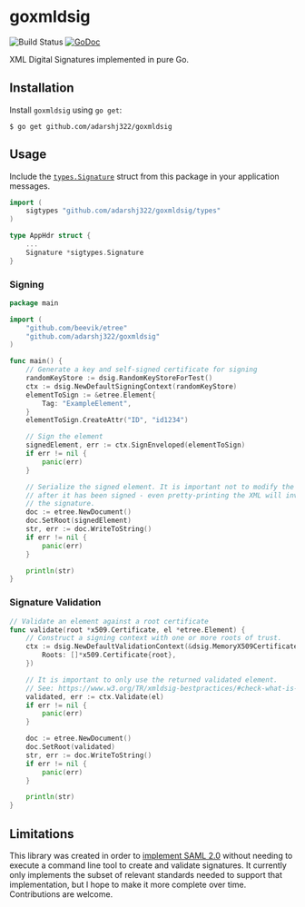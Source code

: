 # goxmldsig

![Build Status](https://github.com/adarshj322/goxmldsig/actions/workflows/test.yml/badge.svg?branch=main)
[![GoDoc](https://godoc.org/github.com/adarshj322/goxmldsig?status.svg)](https://godoc.org/github.com/adarshj322/goxmldsig)

XML Digital Signatures implemented in pure Go.

## Installation

Install `goxmldsig` using `go get`:

```
$ go get github.com/adarshj322/goxmldsig
```

## Usage

Include the [`types.Signature`](https://pkg.go.dev/github.com/adarshj322/goxmldsig/types#Signature) struct from this package in your application messages.

```go
import (
    sigtypes "github.com/adarshj322/goxmldsig/types"
)

type AppHdr struct {
    ...
    Signature *sigtypes.Signature
}
```

### Signing

```go
package main

import (
    "github.com/beevik/etree"
    "github.com/adarshj322/goxmldsig"
)

func main() {
    // Generate a key and self-signed certificate for signing
    randomKeyStore := dsig.RandomKeyStoreForTest()
    ctx := dsig.NewDefaultSigningContext(randomKeyStore)
    elementToSign := &etree.Element{
        Tag: "ExampleElement",
    }
    elementToSign.CreateAttr("ID", "id1234")

    // Sign the element
    signedElement, err := ctx.SignEnveloped(elementToSign)
    if err != nil {
        panic(err)
    }

    // Serialize the signed element. It is important not to modify the element
    // after it has been signed - even pretty-printing the XML will invalidate
    // the signature.
    doc := etree.NewDocument()
    doc.SetRoot(signedElement)
    str, err := doc.WriteToString()
    if err != nil {
        panic(err)
    }

    println(str)
}
```

### Signature Validation

```go
// Validate an element against a root certificate
func validate(root *x509.Certificate, el *etree.Element) {
    // Construct a signing context with one or more roots of trust.
    ctx := dsig.NewDefaultValidationContext(&dsig.MemoryX509CertificateStore{
        Roots: []*x509.Certificate{root},
    })

    // It is important to only use the returned validated element.
    // See: https://www.w3.org/TR/xmldsig-bestpractices/#check-what-is-signed
    validated, err := ctx.Validate(el)
    if err != nil {
        panic(err)
    }

    doc := etree.NewDocument()
    doc.SetRoot(validated)
    str, err := doc.WriteToString()
    if err != nil {
        panic(err)
    }

    println(str)
}
```

## Limitations

This library was created in order to [implement SAML 2.0](https://github.com/adarshj322/gosaml2)
without needing to execute a command line tool to create and validate signatures. It currently
only implements the subset of relevant standards needed to support that implementation, but
I hope to make it more complete over time. Contributions are welcome.
